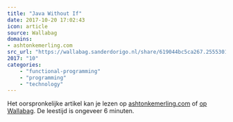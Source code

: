 ```yaml
---
title: "Java Without If"
date: 2017-10-20 17:02:43
icon: article
source: Wallabag
domains:
- ashtonkemerling.com
src_url: "https://wallabag.sanderdorigo.nl/share/619044bc5ca267.25553018"
2017: "10"
categories:
    - "functional-programming"
    - "programming"
    - "technology"
---
```

Het oorspronkelijke artikel kan je lezen op [ashtonkemerling.com](http://ashtonkemerling.com/blog/2017/01/26/java-without-if/) of [op Wallabag](https://wallabag.sanderdorigo.nl/share/619044bc5ca267.25553018). De leestijd is ongeveer 6 minuten.